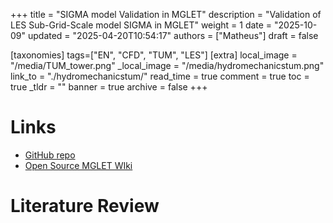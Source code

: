 +++
title = "SIGMA model Validation in MGLET"
description = "Validation of LES Sub-Grid-Scale model SIGMA in MGLET"
weight = 1
date = "2025-10-09"
updated = "2025-04-20T10:54:17"
authors = ["Matheus"]
draft = false

[taxonomies]
tags=["EN", "CFD", "TUM", "LES"]
[extra]
local_image = "/media/TUM_tower.png"
_local_image = "/media/hydromechanicstum.png"
link_to = "./hydromechanicstum/"
read_time = true
comment = true
toc = true
_tldr = ""
banner = true
archive = false
+++
# Links
- [GitHub repo](https://github.com/tum-hydromechanics/tum-mglet-base)
- [Open Source MGLET WIki](https://collab.dvb.bayern/spaces/TUMopensourcemgletwiki/pages/448366188/Open-source+MGLET+Wiki+Startseite) 

# Literature Review
